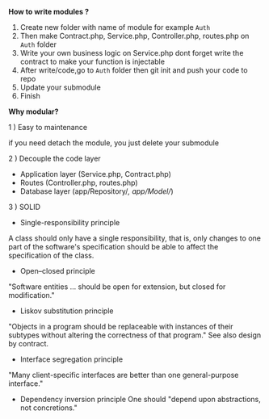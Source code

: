 **How to write modules ?**

1. Create new folder with name of module for example `Auth`
2. Then make Contract.php, Service.php, Controller.php, routes.php on `Auth` folder
3. Write your own business logic on Service.php dont forget write the contract to make your function is injectable
4. After write/code,go to ``Auth`` folder then git init and push your code to repo
5. Update your submodule
6. Finish

**Why modular?**

1 ) Easy to maintenance

if you need detach the module, you just delete your submodule  

2 ) Decouple the code layer

- Application layer (Service.php, Contract.php)
- Routes (Controller.php, routes.php)
- Database layer (app/Repository/*, app/Model/*)

3 ) SOLID

- Single-responsibility principle

A class should only have a single responsibility, that is, only changes to one part of the software's specification should be able to affect the specification of the class.

- Open–closed principle

"Software entities ... should be open for extension, but closed for modification."

- Liskov substitution principle

"Objects in a program should be replaceable with instances of their subtypes without altering the correctness of that program." See also design by contract.

- Interface segregation principle

"Many client-specific interfaces are better than one general-purpose interface."

- Dependency inversion principle
One should "depend upon abstractions, not concretions."
